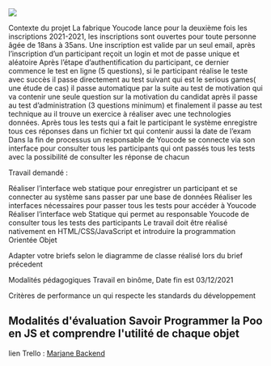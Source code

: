 <img src="https://www.dreamjob.ma/wp-content/uploads/2020/12/Marjane-Emploi-Recrutement-6.png"/>

Contexte du projet La fabrique Youcode lance pour la deuxième fois les inscriptions 2021-2021, les inscriptions sont ouvertes pour toute personne âgée de 18ans à 35ans. Une inscription est valide par un seul email, après l’inscription d’un participant reçoit un login et mot de passe unique et aléatoire Après l’étape d’authentification du participant, ce dernier commence le test en ligne (5 questions), si le participant réalise le teste avec succès il passe directement au test suivant qui est le serious games( une étude de cas) il passe automatique par la suite au test de motivation qui va contenir une seule question sur la motivation du candidat après il passe au test d’administration (3 questions minimum) et finalement il passe au test technique au il trouve un exercice à réaliser avec une technologies données. Après tous les tests qui a fait le participant le système enregistre tous ces réponses dans un fichier txt qui contenir aussi la date de l’exam Dans la fin de processus un responsable de Youcode se connecte via son interface pour consulter tous les participants qui ont passés tous les tests avec la possibilité de consulter les réponse de chacun

Travail demandé :

Réaliser l’interface web statique pour enregistrer un participant et se connecter au système sans passer par une base de données Réaliser les interfaces nécessaires pour passer tous les tests pour accéder à Youcode Réaliser l’interface web Statique qui permet au responsable Youcode de consulter tous les tests des participants Le travail doit être réalisé nativement en HTML/CSS/JavaScript et introduire la programmation Orientée Objet

Adapter votre briefs selon le diagramme de classe réalisé lors du brief précedent

Modalités pédagogiques Travail en binôme, Date fin est 03/12/2021

Critères de performance un qui respecte les standards du développement

Modalités d'évaluation Savoir Programmer la Poo en JS et comprendre l'utilité de chaque objet
--------------------
lien Trello : <a href ="https://trello.com/b/a2DgAatl/marjane-backend-management"> Marjane Backend </a>
